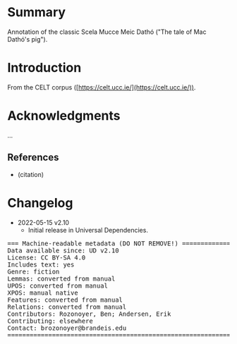 # Summary

Annotation of the classic Scela Mucce Meic Dathó ("The tale of Mac Dathó's pig").


# Introduction

From the CELT corpus ([https://celt.ucc.ie/](https://celt.ucc.ie/)).


# Acknowledgments

...

## References

* (citation)


# Changelog

* 2022-05-15 v2.10
  * Initial release in Universal Dependencies.


<pre>
=== Machine-readable metadata (DO NOT REMOVE!) ================================
Data available since: UD v2.10
License: CC BY-SA 4.0
Includes text: yes
Genre: fiction
Lemmas: converted from manual
UPOS: converted from manual
XPOS: manual native
Features: converted from manual
Relations: converted from manual
Contributors: Rozonoyer, Ben; Andersen, Erik
Contributing: elsewhere
Contact: brozonoyer@brandeis.edu
===============================================================================
</pre>
